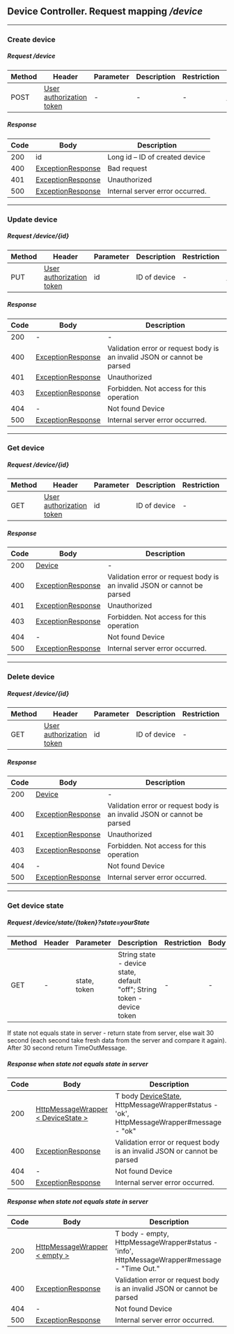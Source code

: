 ## Device Controller. Request mapping <em>/device</em>

___
### Create device
##### Request /device
Method | Header | Parameter | Description | Restriction | Body | Description | Restriction
------------ | ------------- | ------------- | ------------- | ------------- | ------------- | ------------- | -------------
POST | [User authorization token](docs/model/AuthenticationUser.md) |- | - | - | [DeviceForm](docs/model/DeviceForm.md) | - | -

##### Response
Code | Body | Description
------------ | ------------- | -------------
200 | id | Long id – ID of created device
400 | [ExceptionResponse](docs/model/exception/ExceptionResponse.md) | Bad request
401 | [ExceptionResponse](docs/model/exception/ExceptionResponse.md) | Unauthorized
500 | [ExceptionResponse](docs/model/exception/ExceptionResponse.md) | Internal server error occurred.

___
### Update device
##### Request /device/{id}
Method | Header | Parameter | Description | Restriction | Body | Description | Restriction
------------ | ------------- | ------------- | ------------- | ------------- | ------------- | ------------- | -------------
PUT | [User authorization token](docs/model/AuthenticationUser.md) | id | ID of device | - | [DeviceForm](docs/model/DeviceForm.md) | - | -

##### Response
Code | Body | Description
------------ | ------------- | -------------
200 | - | -
400 | [ExceptionResponse](docs/model/exception/ExceptionResponse.md) | Validation error or request body is an invalid JSON or cannot be parsed
401 | [ExceptionResponse](docs/model/exception/ExceptionResponse.md) | Unauthorized
403 | [ExceptionResponse](docs/model/exception/ExceptionResponse.md) | Forbidden. Not access for this operation
404 | - | Not found Device
500 | [ExceptionResponse](docs/model/exception/ExceptionResponse.md) | Internal server error occurred.

___
### Get device
##### Request /device/{id}
Method | Header | Parameter | Description | Restriction | Body | Description | Restriction
------------ | ------------- | ------------- | ------------- | ------------- | ------------- | ------------- | -------------
GET | [User authorization token](docs/model/AuthenticationUser.md) | id | ID of device | - | - | - | -

##### Response
Code | Body | Description
------------ | ------------- | -------------
200 | [Device](docs/model/Device.md) | -
400 | [ExceptionResponse](docs/model/exception/ExceptionResponse.md) | Validation error or request body is an invalid JSON or cannot be parsed
401 | [ExceptionResponse](docs/model/exception/ExceptionResponse.md) | Unauthorized
403 | [ExceptionResponse](docs/model/exception/ExceptionResponse.md) | Forbidden. Not access for this operation
404 | - | Not found Device
500 | [ExceptionResponse](docs/model/exception/ExceptionResponse.md) | Internal server error occurred.

___
### Delete device
##### Request /device/{id}
Method | Header | Parameter | Description | Restriction | Body | Description | Restriction
------------ | ------------- | ------------- | ------------- | ------------- | ------------- | ------------- | -------------
GET | [User authorization token](docs/model/AuthenticationUser.md) | id | ID of device | - | - | - | -

##### Response
Code | Body | Description
------------ | ------------- | -------------
200 | [Device](docs/model/Device.md) | -
400 | [ExceptionResponse](docs/model/exception/ExceptionResponse.md) | Validation error or request body is an invalid JSON or cannot be parsed
401 | [ExceptionResponse](docs/model/exception/ExceptionResponse.md) | Unauthorized
403 | [ExceptionResponse](docs/model/exception/ExceptionResponse.md) | Forbidden. Not access for this operation
404 | - | Not found Device
500 | [ExceptionResponse](docs/model/exception/ExceptionResponse.md) | Internal server error occurred.

___
### Get device state
##### Request /device/state/{token}?state=yourState
Method | Header | Parameter | Description | Restriction | Body | Description | Restriction
------------ | ------------- | ------------- | ------------- | ------------- | ------------- | ------------- | -------------
GET | - | state, token | String state - device state, default "off"; String token - device token | - | - | - | -

If state not equals state in server - return state from server, else wait 30 second (each second take fresh data from the server and compare it again). After 30 second return TimeOutMessage.

##### Response when state not equals state in server
Code | Body | Description
------------ | ------------- | -------------
200 | [HttpMessageWrapper < DeviceState >](docs/model/HttpMessageWrapper.md) | T body [DeviceState](docs/model/DeviceState.md), HttpMessageWrapper#status - 'ok', HttpMessageWrapper#message - "ok"
400 | [ExceptionResponse](docs/model/exception/ExceptionResponse.md) | Validation error or request body is an invalid JSON or cannot be parsed
404 | - | Not found Device
500 | [ExceptionResponse](docs/model/exception/ExceptionResponse.md) | Internal server error occurred.

##### Response when state not equals state in server
Code | Body | Description
------------ | ------------- | -------------
200 | [HttpMessageWrapper < empty >](docs/model/HttpMessageWrapper.md) | T body - empty, HttpMessageWrapper#status - 'info', HttpMessageWrapper#message - "Time Out."
400 | [ExceptionResponse](docs/model/exception/ExceptionResponse.md) | Validation error or request body is an invalid JSON or cannot be parsed
404 | - | Not found Device
500 | [ExceptionResponse](docs/model/exception/ExceptionResponse.md) | Internal server error occurred.

